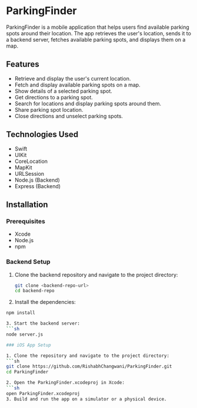 # ParkingFinder

ParkingFinder is a mobile application that helps users find available parking spots around their location. The app retrieves the user's location, sends it to a backend server, fetches available parking spots, and displays them on a map.

## Features

- Retrieve and display the user's current location.
- Fetch and display available parking spots on a map.
- Show details of a selected parking spot.
- Get directions to a parking spot.
- Search for locations and display parking spots around them.
- Share parking spot location.
- Close directions and unselect parking spots.

## Technologies Used

- Swift
- UIKit
- CoreLocation
- MapKit
- URLSession
- Node.js (Backend)
- Express (Backend)

## Installation

### Prerequisites

- Xcode
- Node.js
- npm

### Backend Setup

1. Clone the backend repository and navigate to the project directory:
   ```sh
   git clone <backend-repo-url>
   cd backend-repo
2. Install the dependencies:
  ```sh
  npm install

3. Start the backend server:
  ```sh
  node server.js

### iOS App Setup

1. Clone the repository and navigate to the project directory:
  ```sh
  git clone https://github.com/RishabhChangwani/ParkingFinder.git
  cd ParkingFinder

2. Open the ParkingFinder.xcodeproj in Xcode:
  ```sh
  open ParkingFinder.xcodeproj
3. Build and run the app on a simulator or a physical device.

